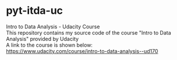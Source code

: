 # pyt-itda-uc
Intro to Data Analysis - Udacity Course  
This repository contains my source code of the course "Intro to Data Analysis" provided by Udacity  
A link to the course is shown below:  
https://www.udacity.com/course/intro-to-data-analysis--ud170
